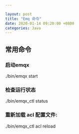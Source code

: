 ```yaml
---

layout: post 
title: "Emq 命令" 
date: 2020-01-14 09:20:00 +0800
categories: Java
---
```


## 常用命令

### 启动emqx
./bin/emqx start

### 检查运行状态
./bin/emqx_ctl status

### 重新加载 acl 配置文件:

./bin/emqx_ctl acl reload